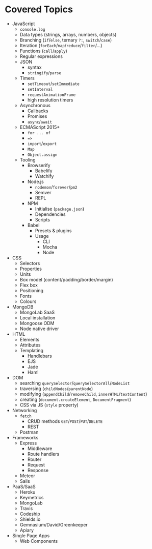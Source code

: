 # Covered Topics

- JavaScript
  - `console.log`
  - Data types (strings, arrays, numbers, objects)
  - Branching (`if`/`else`, ternary `?:`, `switch`/`case`)
  - Iteration (`forEach`/`map`/`reduce`/`filter`/...)
  - Functions (`call`/`apply`)
  - Regular expressions
  - JSON
    - syntax
    - `stringify`/`parse`
  - Timers
    - `setTimeout`/`setImmediate`
    - `setInterval`
    - `requestAnimationFrame`
    - high resolution timers
  - Asynchronous
    - Callbacks
    - Promises
    - `async`/`await`
  - ECMAScript 2015+
    - `for ... of`
    - `=>`
    - `import`/`export`
    - `Map`
    - `Object.assign`
  - Tooling
    - Browserify
      - Babelify
      - Watchify
    - Node.js
      - `nodemon`/`forever`/`pm2`
      - Semver
      - REPL
    - NPM
      - Initialise (`package.json`)
      - Dependencies
      - Scripts
    - Babel
      - Presets & plugins
      - Usage
        - CLI
        - Mocha
        - Node
- CSS
  - Selectors
  - Properties
  - Units
  - Box model (content/padding/border/margin)
  - Flex box
  - Positioning
  - Fonts
  - Colours
- MongoDB
  - MongoLab SaaS
  - Local installation
  - Mongoose ODM
  - Node native driver
- HTML
  - Elements
  - Attributes
  - Templating
    - Handlebars
    - EJS
    - Jade
    - Haml
- DOM
  - searching `querySelector`/`querySelectorAll`/`NodeList`
  - traversing (`childNodes`/`parentNode`)
  - modifying (`appendChild`/`removeChild`, `innerHTML`/`textContent`)
  - creating (`document.createElement`, `DocumentFragment`)
  - CSS via JS (`style` property)
- Networking
  - `fetch`
    - CRUD methods `GET`/`POST`/`PUT`/`DELETE`
    - REST
  - Postman
- Frameworks
  - Express
    - Middleware
    - Route handlers
    - Router
    - Request
    - Response
  - Meteor
  - Sails
- PaaS/SaaS
  - Heroku
  - Keymetrics
  - MongoLab
  - Travis
  - Codeship
  - Shields.io
  - Gemnasium/David/Greenkeeper
  - Apiary
- Single Page Apps
  - Web Components

